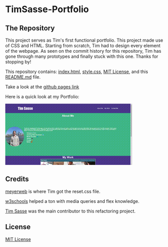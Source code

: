 # TimSasse-Portfolio

## The Repository
This project serves as Tim's first functional portfolio. This project made use of CSS and HTML.
Starting from scratch, Tim had to design every element of the webpage. As seen on the commit history for this repository, Tim has gone through many prototypes and finally stuck with this one. Thanks for stopping by!

This repository contains: [index.html](index.html), [style.css](style.css), [MIT License](license), and this [README.md](README.md) file.

Take a look at the [github pages link](https://timcs1274.github.io/TimSasse-Portfolio/)

Here is a quick look at my Portfolio:

![Portfolio gif](/assets/images/Portfolio.gif)

## Credits
[meyerweb](http://meyerweb.com/eric/tools/css/reset/) is where Tim got the reset.css file.

[w3schools](https://www.w3schools.com/cssref/css3_pr_mediaquery.asp) helped a ton with media queries and flex knowledge.

[Tim Sasse](https://github.com/timcs1274) was the main contributor to this refactoring project. 

## License

[MIT License](license)

